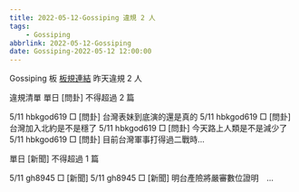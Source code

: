 ```yaml
---
title: 2022-05-12-Gossiping 違規 2 人
tags:
    - Gossiping
abbrlink: 2022-05-12-Gossiping
date: Gossiping-2022-05-12 12:00:00
---
```

Gossiping 板 [板規連結](https://www.ptt.cc/bbs/Gossiping/M.1637425085.A.07D.html)
昨天違規 2 人
<!-- more -->

違規清單
單日 [問卦] 不得超過 2 篇

5/11 hbkgod619 □ [問卦] 台灣表妹到底演的還是真的
5/11 hbkgod619 □ [問卦] 台灣加入北約是不是穩了
5/11 hbkgod619 □ [問卦] 今天路上人類是不是減少了
5/11 hbkgod619 □ [問卦] 目前台灣軍事打得過二戰時…

單日 [新聞] 不得超過 1 篇

5/11 gh8945 □ [新聞]
5/11 gh8945 □ [新聞] 明台產險將嚴審數位證明　…